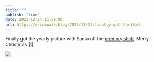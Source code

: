 ```yaml
---
title: ""
publish: "true"
date: 2023-12-24 11:59:00
url: https://ericmwalk.blog/2023/12/24/finally-got-the.html
---
```


Finally got the yearly picture with Santa off the [memory stick](https://ericmwalk.blog/2023/12/22/thanks-for-taking.html). Merry Christmas 🎅🎄

![](https://ericmwalk.blog/uploads/2024/img-4057.jpeg)